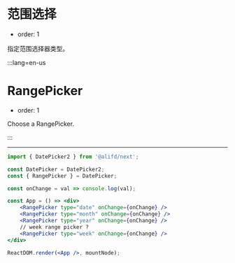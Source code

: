 # 范围选择

-   order: 1

指定范围选择器类型。

:::lang=en-us

# RangePicker

-   order: 1

Choose a RangePicker.

:::

---

```jsx
import { DatePicker2 } from '@alifd/next';

const DatePicker = DatePicker2;
const { RangePicker } = DatePicker;

const onChange = val => console.log(val);

const App = () => <div>
    <RangePicker type="date" onChange={onChange} />
    <RangePicker type="month" onChange={onChange} />
    <RangePicker type="year" onChange={onChange} />
    // week range picker ?
    <RangePicker type="week" onChange={onChange} />
</div>

ReactDOM.render(<App />, mountNode);
```
